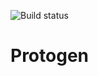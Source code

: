 ![Build status](https://github.com/usix79/protogen/workflows/build/badge.svg?branch=master)
  
# Protogen
